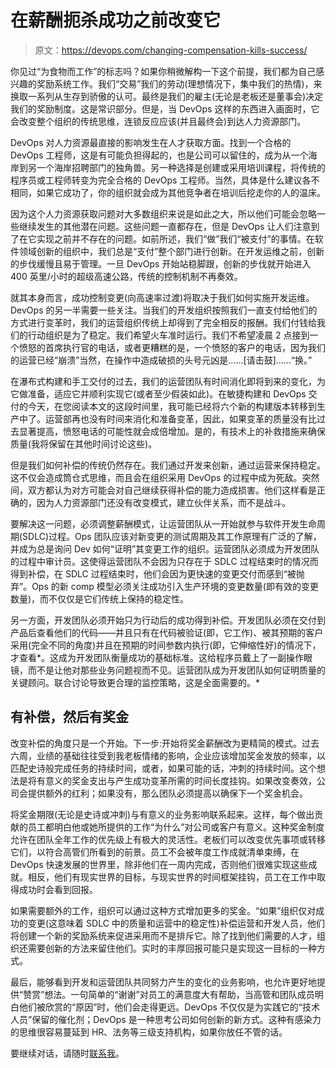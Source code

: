 # 在薪酬扼杀成功之前改变它

> 原文：<https://devops.com/changing-compensation-kills-success/>

你见过“为食物而工作”的标志吗？如果你稍微解构一下这个前提，我们都为自己感兴趣的奖励系统工作。我们“交易”我们的劳动(理想情况下，集中我们的热情)，来换取一系列从生存到骄傲的认可。最终是我们的雇主(无论是老板还是董事会)决定我们的奖励制度。这是常识部分。但是，当 DevOps 这样的东西进入画面时，它会改变整个组织的传统思维，连锁反应应该(并且最终会)到达人力资源部门。

DevOps 对人力资源最直接的影响发生在人才获取方面。找到一个合格的 DevOps 工程师，这是有可能负担得起的，也是公司可以留住的，成为从一个海岸到另一个海岸招聘部门的独角兽。另一种选择是创建或采用培训课程，将传统的程序员或工程师转变为完全合格的 DevOps 工程师。当然，具体是什么建议各不相同，如果它成功了，你的组织就会成为其他竞争者在培训后挖走你的人的温床。

因为这个人力资源获取问题对大多数组织来说是如此之大，所以他们可能会忽略一些继续发生的其他潜在问题。这些问题一直都存在，但是 DevOps 让人们注意到了在它实现之前并不存在的问题。如前所述，我们“做”我们“被支付”的事情。在软件领域创新的组织中，我们总是“支付”整个部门进行创新。在开发运维之前，创新的步伐缓慢且易于管理。一旦 DevOps 开始站稳脚跟，创新的步伐就开始进入 400 英里/小时的超级高速公路，传统的控制机制不再奏效。

就其本身而言，成功控制变更(向高速率过渡)将取决于我们如何实施开发运维。DevOps 的另一半需要一些关注。当我们的开发组织按照我们一直支付给他们的方式进行变革时，我们的运营组织传统上却得到了完全相反的报酬。我们付钱给我们的行动组织是为了稳定。我们希望火车准时运行。我们不希望凌晨 2 点接到一个愤怒的首席执行官的电话，或者更糟糕的是，一个愤怒的客户的电话，因为我们的运营已经“崩溃”当然，在操作中造成破损的头号元凶是……[请击鼓]……“换。”

在瀑布式构建和手工交付的过去，我们的运营团队有时间消化即将到来的变化，为它做准备，适应它并顺利实现它(或者至少假装如此)。在敏捷构建和 DevOps 交付的今天，在您阅读本文的这段时间里，我可能已经将六个新的构建版本转移到生产中了。运营部再也没有时间来消化和准备变革，因此，如果变革的质量没有比过去显著提高，愤怒电话的可能性就会成倍增加。是的，有技术上的补救措施来确保质量(我将保留在其他时间讨论这些)。

但是我们如何补偿的传统仍然存在。我们通过开发来创新，通过运营来保持稳定。这不仅会造成筒仓式思维，而且会在组织采用 DevOps 的过程中成为死敌。突然间，双方都认为对方可能会对自己继续获得补偿的能力造成损害。他们这样看是正确的，因为人力资源部门还没有改变模式，建立伙伴关系，而不是战斗。

要解决这一问题，必须调整薪酬模式，让运营团队从一开始就参与软件开发生命周期(SDLC)过程。Ops 团队应该对新变更的测试周期及其工作原理有广泛的了解，并成为总是询问 Dev 如何“证明”其变更工作的组织。运营团队必须成为开发团队的过程中审计员。这使得运营团队不会因为只存在于 SDLC 过程结束时的情况而得到补偿，在 SDLC 过程结束时，他们会因为更快速的变更交付而感到“被抛弃”。Ops 的新 comp 模型必须关注成功引入生产环境的变更数量(即有效的变更数量)，而不仅仅是它们传统上保持的稳定性。

另一方面，开发团队必须开始只为行动后的成功得到补偿。开发团队必须在交付到产品后查看他们的代码——并且只有在代码被验证(即，它工作)、被其预期的客户采用(完全不同的角度)并且在预期的时间参数内执行(即，它伸缩性好)的情况下，才查看*。这成为开发团队衡量成功的基础标准。这给程序员戴上了一副操作眼镜，而不是让他对那些业务问题视而不见。运营团队成为开发团队如何证明质量的关键顾问。联合讨论导致更合理的监控策略，这是全面需要的。*

## 有补偿，然后有奖金

改变补偿的角度只是一个开始。下一步:开始将奖金薪酬改为更精简的模式。过去六周，业绩的基础往往受到我老板情绪的影响，企业应该增加奖金发放的频率，以匹配史诗般完成任务的持续时间，或者，如果可能的话，冲刺的持续时间。这个想法是将有意义的奖金支出与产生成功变革所需的时间长度挂钩。如果改变奏效，公司会提供额外的红利；如果没有，那么团队必须提高以确保下一个奖金机会。

将奖金期限(无论是史诗或冲刺)与有意义的业务影响联系起来。这样，每个做出贡献的员工都明白他或她所提供的工作“为什么”对公司或客户有意义。这种奖金制度允许在团队全年工作的优先级上有极大的灵活性。老板们可以改变优先事项或转移它们，以符合高管们所看到的前景。员工不会被年度工作成就清单束缚，在 DevOps 快速发展的世界里，除非他们在一周内完成，否则他们很难实现这些成就。相反，他们有现实世界的目标，与现实世界的时间框架挂钩，员工在工作中取得成功时会看到回报。

如果需要额外的工作，组织可以通过这种方式增加更多的奖金。“如果”组织仅对成功的变更(这意味着 SDLC 中的质量和运营中的稳定性)补偿运营和开发人员，他们将创建一个新的奖励系统来促进采用而不是排斥它。除了找到他们需要的人才，组织还需要创新的方法来留住他们。实时的丰厚回报可能只是实现这一目标的一种方式。

最后，能够看到开发和运营团队共同努力产生的变化的业务影响，也允许更好地提供“赞赏”想法。一句简单的“谢谢”对员工的满意度大有帮助，当高管和团队成员明白他们被欣赏的“原因”时，他们会走得更远。DevOps 不仅仅是为实践它的“技术人员”保留的催化剂；DevOps 是一种思考公司如何创新的新方式。这种有感染力的思维很容易蔓延到 HR、法务等三级支持机构，如果你放任不管的话。

要继续对话，请随时[联系我](/cdn-cgi/l/email-protection#0368716a70776a626d2d6d666f706c6d436b6c776e626a6f2d606c6e)。